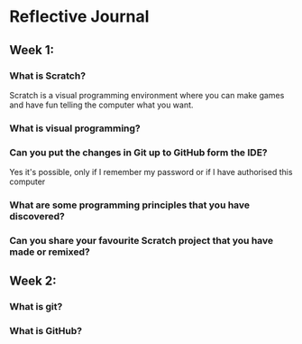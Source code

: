 # Reflective Journal

## Week 1:

### What is Scratch?

Scratch is a visual programming environment where you can make games and have fun telling the computer what you want.

### What is visual programming?

### Can you put the changes in Git up to GitHub form the IDE?

Yes it's possible, only if I remember my password or if I have authorised this computer

### What are some programming principles that you have discovered?

### Can you share your favourite Scratch project that you have made or remixed?

## Week 2:

### What is git?

### What is GitHub?
